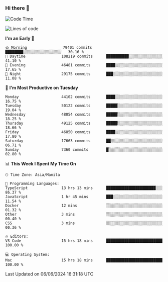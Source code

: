 ### Hi there 👋

<!--START_SECTION:waka-->
![Code Time](http://img.shields.io/badge/Code%20Time-5%2C216%20hrs%2039%20mins-blue)

![Lines of code](https://img.shields.io/badge/From%20Hello%20World%20I%27ve%20Written-116.8%20million%20lines%20of%20code-blue)

**I'm an Early 🐤** 

```text
🌞 Morning                79401 commits       ████████░░░░░░░░░░░░░░░░░   30.16 % 
🌆 Daytime                108219 commits      ██████████░░░░░░░░░░░░░░░   41.10 % 
🌃 Evening                46481 commits       ████░░░░░░░░░░░░░░░░░░░░░   17.65 % 
🌙 Night                  29175 commits       ███░░░░░░░░░░░░░░░░░░░░░░   11.08 % 
```
📅 **I'm Most Productive on Tuesday** 

```text
Monday                   44102 commits       ████░░░░░░░░░░░░░░░░░░░░░   16.75 % 
Tuesday                  50122 commits       █████░░░░░░░░░░░░░░░░░░░░   19.04 % 
Wednesday                48054 commits       █████░░░░░░░░░░░░░░░░░░░░   18.25 % 
Thursday                 49125 commits       █████░░░░░░░░░░░░░░░░░░░░   18.66 % 
Friday                   46850 commits       ████░░░░░░░░░░░░░░░░░░░░░   17.80 % 
Saturday                 17663 commits       ██░░░░░░░░░░░░░░░░░░░░░░░   06.71 % 
Sunday                   7360 commits        █░░░░░░░░░░░░░░░░░░░░░░░░   02.80 % 
```


📊 **This Week I Spent My Time On** 

```text
🕑︎ Time Zone: Asia/Manila

💬 Programming Languages: 
TypeScript               13 hrs 13 mins      ██████████████████████░░░   86.37 % 
JavaScript               1 hr 45 mins        ███░░░░░░░░░░░░░░░░░░░░░░   11.54 % 
Docker                   12 mins             ░░░░░░░░░░░░░░░░░░░░░░░░░   01.32 % 
Other                    3 mins              ░░░░░░░░░░░░░░░░░░░░░░░░░   00.40 % 
CSS                      3 mins              ░░░░░░░░░░░░░░░░░░░░░░░░░   00.36 % 

🔥 Editors: 
VS Code                  15 hrs 18 mins      █████████████████████████   100.00 % 

💻 Operating System: 
Mac                      15 hrs 18 mins      █████████████████████████   100.00 % 
```


 Last Updated on 06/06/2024 16:31:18 UTC
<!--END_SECTION:waka-->


<!--
**rad182/rad182** is a ✨ _special_ ✨ repository because its `README.md` (this file) appears on your GitHub profile.

Here are some ideas to get you started:

- 🔭 I’m currently working on ...
- 🌱 I’m currently learning ...
- 👯 I’m looking to collaborate on ...
- 🤔 I’m looking for help with ...
- 💬 Ask me about ...
- 📫 How to reach me: ...
- 😄 Pronouns: ...
- ⚡ Fun fact: ...
-->
